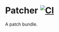 # Patcher [![CI](https://github.com/nice-winter/patcher/actions/workflows/ci.yml/badge.svg)](https://github.com/nice-winter/patcher/actions/workflows/ci.yml)

A patch bundle.
